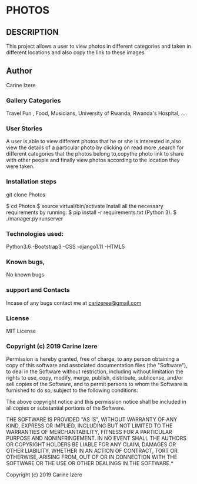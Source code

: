 # PHOTOS


## DESCRIPTION

This project allows a user to view photos in different categories and taken in different locations and also copy the link to these images

## Author

Carine Izere

### Gallery Categories

Travel Fun , Food, Musicians, University of Rwanda, Rwanda's Hospital, ....

### User Stories

A user is able to view different photos that he or she is interested in,also view the details of a particular photo by clicking on read more ,search for different categories that the photos belong to,copythe photo link to share with other people and finally view photos according to the location they were taken.

### Installation steps

git clone Photos

$ cd Photos $ source virtual/bin/activate Install all the necessary requirements by running: $ pip install -r requirements.txt (Python 3). $ ./manager.py runserver

### Technologies used:

Python3.6 -Bootstrap3 -CSS -django1.11 -HTML5

### Known bugs, 

No known bugs

### support and Contacts

Incase of any bugs contact me at carizeree@gmail.com

### License

MIT License

### Copyright (c) 2019 Carine Izere

Permission is hereby granted, free of charge, to any person obtaining a copy of this software and associated documentation files (the "Software"), to deal in the Software without restriction, including without limitation the rights to use, copy, modify, merge, publish, distribute, sublicense, and/or sell copies of the Software, and to permit persons to whom the Software is furnished to do so, subject to the following conditions:

The above copyright notice and this permission notice shall be included in all copies or substantial portions of the Software.

THE SOFTWARE IS PROVIDED "AS IS", WITHOUT WARRANTY OF ANY KIND, EXPRESS OR IMPLIED, INCLUDING BUT NOT LIMITED TO THE WARRANTIES OF MERCHANTABILITY, FITNESS FOR A PARTICULAR PURPOSE AND NONINFRINGEMENT. IN NO EVENT SHALL THE AUTHORS OR COPYRIGHT HOLDERS BE LIABLE FOR ANY CLAIM, DAMAGES OR OTHER LIABILITY, WHETHER IN AN ACTION OF CONTRACT, TORT OR OTHERWISE, ARISING FROM, OUT OF OR IN CONNECTION WITH THE SOFTWARE OR THE USE OR OTHER DEALINGS IN THE SOFTWARE.*

Copyright (c) 2019 Carine Izere